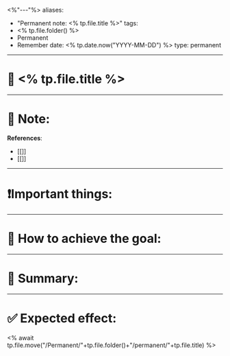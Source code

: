 <%"---"%>
aliases:
  - "Permanent note: <% tp.file.title %>"
tags:
  - <% tp.file.folder() %>
  - Permanent
  - Remember
date: <% tp.date.now("YYYY-MM-DD") %>
type: permanent
---

# 🧠 <% tp.file.title %> 

---
# 📒 Note:

**References**:
- [[]]
- [[]]



---
# ❗Important things:


---
# 📆 How to achieve the goal:



---
# 🍧 Summary:




---
# ✅ Expected effect:


<% await tp.file.move("/Permanent/"+tp.file.folder()+"/permanent/"+tp.file.title) %>
